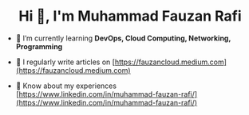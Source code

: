 <h1 align="center">Hi 👋, I'm Muhammad Fauzan Rafi</h1>

- 🌱 I’m currently learning **DevOps, Cloud Computing, Networking, Programming**

- 📝 I regularly write articles on [https://fauzancloud.medium.com](https://fauzancloud.medium.com)

- 📄 Know about my experiences [https://www.linkedin.com/in/muhammad-fauzan-rafi/](https://www.linkedin.com/in/muhammad-fauzan-rafi/)


<!-- 
<p>&nbsp;<img align="center" src="https://github-readme-stats.vercel.app/api?username=fauzan-rafi&show_icons=true&locale=en" alt="fauzan-rafi" /></p>
-->


